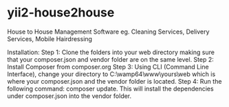 # yii2-house2house
House to House Management Software eg. Cleaning Services, Delivery Services, Mobile Hairdressing

Installation: 
Step 1: Clone the folders into your web directory making sure that your composer.json and vendor folder are on the same level.
Step 2: Install Composer from composer.org 
Step 3: Using CLI (Command Line Interface), change your directory to C:\wamp64\www\yours\web which is where your composer.json
        and the vendor folder is located.
Step 4: Run the following command: composer update. This will install the dependencies under composer.json into the vendor folder.

